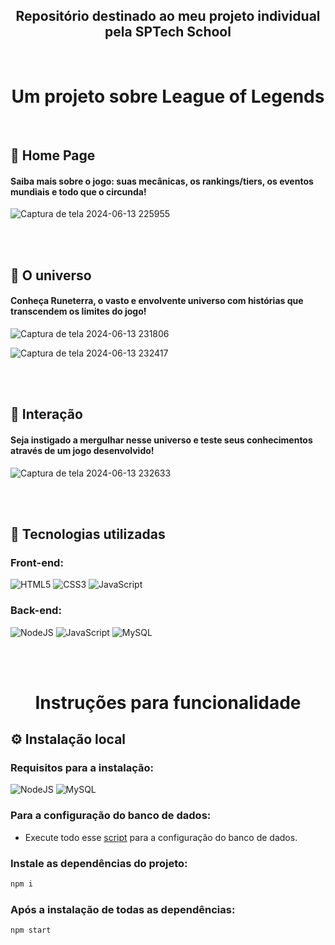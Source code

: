 <h2 align="center"> Repositório destinado ao meu projeto individual pela SPTech School </h2>

<br>

<h1 align="center"> Um projeto sobre League of Legends </h1>
<br>

## :pushpin: Home Page

#### Saiba mais sobre o jogo: suas mecânicas, os rankings/tiers, os eventos mundiais e todo que o circunda!

![Captura de tela 2024-06-13 225955](https://github.com/Antonio-Felipe-Souza/teste/assets/160804980/9bcb7680-c011-4814-b03f-fb1c7ab10d49)

<br><br>

## :pushpin: O universo

#### Conheça Runeterra, o vasto e envolvente universo com histórias que transcendem os limites do jogo!

![Captura de tela 2024-06-13 231806](https://github.com/Antonio-Felipe-Souza/teste/assets/160804980/3b1c8bb2-eab8-41d4-8897-2a571fac77d7)

![Captura de tela 2024-06-13 232417](https://github.com/Antonio-Felipe-Souza/teste/assets/160804980/64d1f5d1-b14e-4cc3-9ff9-f61648e74e2c)

<br><br>

## :pushpin: Interação

#### Seja instigado a mergulhar nesse universo e teste seus conhecimentos através de um jogo desenvolvido!

![Captura de tela 2024-06-13 232633](https://github.com/Antonio-Felipe-Souza/teste/assets/160804980/6246716f-46f0-44a5-bea4-b4537ed3db0c)

<br><br>

## 🚀 Tecnologias utilizadas

### Front-end:

<div align="left">

![HTML5](https://img.shields.io/badge/html5-%23E34F26.svg?style=for-the-badge&logo=html5&logoColor=white)
![CSS3](https://img.shields.io/badge/css3-%231572B6.svg?style=for-the-badge&logo=css3&logoColor=white)
![JavaScript](https://img.shields.io/badge/javascript-%23323330.svg?style=for-the-badge&logo=javascript&logoColor=%23F7DF1E)

### Back-end:
![NodeJS](https://img.shields.io/badge/node.js-6DA55F?style=for-the-badge&logo=node.js&logoColor=white)
![JavaScript](https://img.shields.io/badge/javascript-%23323330.svg?style=for-the-badge&logo=javascript&logoColor=%23F7DF1E)
![MySQL](https://img.shields.io/badge/MySQL-005C84?style=for-the-badge&logo=mysql&logoColor=white)

</div>

<br><br>

<h1 align="center"> Instruções para funcionalidade </h1>

## ⚙ Instalação local

### Requisitos para a instalação:
![NodeJS](https://img.shields.io/badge/node.js-6DA55F?style=for-the-badge&logo=node.js&logoColor=white)
![MySQL](https://img.shields.io/badge/MySQL-005C84?style=for-the-badge&logo=mysql&logoColor=white)

### Para a configuração do banco de dados:

- Execute todo esse <a href="/src/database/script-tabelas.sql">script</a> para a configuração do banco de dados.

### Instale as dependências do projeto:
```bash
npm i
```

### Após a instalação de todas as dependências:
```bash
npm start
```

